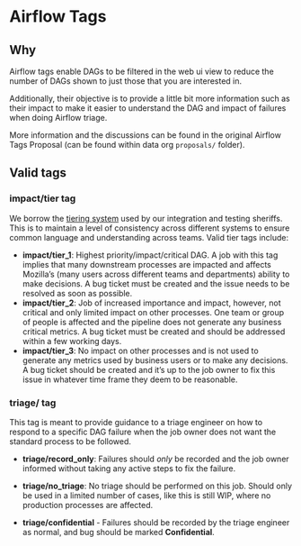 # Airflow Tags

## Why
Airflow tags enable DAGs to be filtered in the web ui view to reduce the number of DAGs shown to just those that you are interested in.

Additionally, their objective is to provide a little bit more information such as their impact to make it easier to understand the DAG and impact of failures when doing Airflow triage.

More information and the discussions can be found in the original Airflow Tags Proposal (can be found within data org `proposals/` folder).

## Valid tags

### impact/tier tag

We borrow the [tiering system](https://wiki.mozilla.org/Sheriffing/Job_Visibility_Policy#Overview_of_the_Job_Visibility_Tiers) used by our integration and testing sheriffs. This is to maintain a level of consistency across different systems to ensure common language and understanding across teams. Valid tier tags include:

- **impact/tier_1**: Highest priority/impact/critical DAG. A job with this tag implies that many downstream processes are impacted and affects Mozilla’s (many users across different teams and departments) ability to make decisions. A bug ticket must be created and the issue needs to be resolved as soon as possible.
- **impact/tier_2**:  Job of increased importance and impact, however, not critical and only limited impact on other processes. One team or group of people is affected and the pipeline does not generate any business critical metrics. A bug ticket must be created and should be addressed within a few working days.
- **impact/tier_3**: No impact on other processes and is not used to generate any metrics used by business users or to make any decisions. A bug ticket should be created and it’s up to the job owner to fix this issue in whatever time frame they deem to be reasonable.

### triage/ tag

This tag is meant to provide guidance to a triage engineer on how to respond to a specific DAG failure when the job owner does not want the standard process to be followed.

- **triage/record_only**: Failures should _only_ be recorded and the job owner informed without taking any active steps to fix the failure.

- **triage/no_triage**: No triage should be performed on this job. Should only be used in a limited number of cases, like this is still WIP, where no production processes are affected.

- **triage/confidential** - Failures should be recorded by the triage engineer as normal, and bug should be marked **Confidential**.
